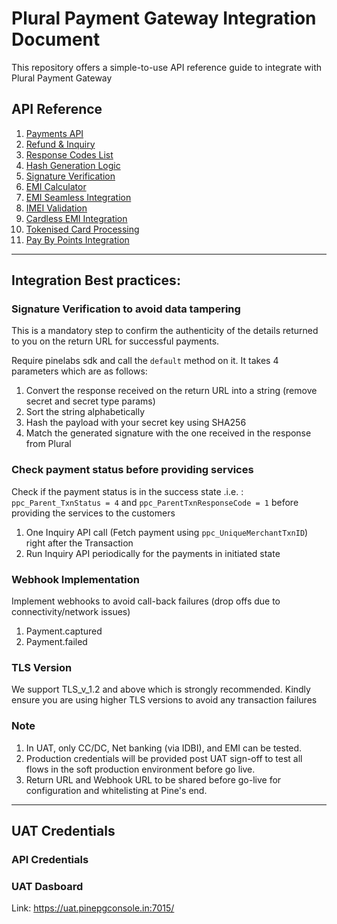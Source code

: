 # Plural Payment Gateway Integration Document

This repository offers a simple-to-use API reference guide to integrate with Plural Payment Gateway


## API Reference

1. [Payments API](https://github.com/pluralonline/plural-pg-docs/blob/main/Payment%20API%20v2.1.pdf)
2. [Refund & Inquiry](https://github.com/pluralonline/plural-pg-docs/blob/main/Refund-Inquiry%20API%20v2.1.pdf)
3. [Response Codes List](https://github.com/pluralonline/plural-pg-docs/blob/main/Plural-Edge-Response-Codes.pdf)
4. [Hash Generation Logic](https://github.com/pluralonline/plural-pg-docs/blob/main/HashGeneration.pdf)
5. [Signature Verification](https://github.com/pluralonline/plural-pg-docs/blob/main/Signature%20Verification.pdf)
6. [EMI Calculator](https://github.com/pluralonline/plural-pg-docs/blob/main/EMI%20Calculator%20v2.1.pdf)
7. [EMI Seamless Integration](https://github.com/pluralonline/plural-pg-docs/blob/main/EMI%20Seamless%20v2.1.pdf)
8. [IMEI Validation](https://github.com/pluralonline/plural-pg-docs/blob/main/IMEI%20Validation%20v2.1.pdf)
9. [Cardless EMI Integration](https://github.com/pluralonline/plural-pg-docs/tree/main/Cardless%20EMI)
10. [Tokenised Card Processing](https://github.com/pluralonline/plural-pg-docs/blob/main/Tokenization%20Payment%20Processing%20API.pdf)
11. [Pay By Points Integration](https://github.com/pluralonline/plural-pg-docs/tree/main/PaybyPoints%20V2.1)

---

## Integration Best practices:

### Signature Verification to avoid data tampering

This is a mandatory step to confirm the authenticity of the details returned to you on the return URL for successful payments.

Require pinelabs sdk and call the `default` method on it. It takes 4 parameters which are as follows:

1. Convert the response received on the return URL into a string (remove secret and secret type params)
2. Sort the string alphabetically
3. Hash the payload with your secret key using SHA256
4. Match the generated signature with the one received in the response from Plural

### Check payment status before providing services

Check if the payment status is in the success state .i.e. : `ppc_Parent_TxnStatus = 4` and `ppc_ParentTxnResponseCode = 1` before providing the services to the customers

1. One Inquiry API call (Fetch payment using `ppc_UniqueMerchantTxnID`) right after the Transaction
2. Run Inquiry API periodically for the payments in initiated state

### Webhook Implementation

Implement webhooks to avoid call-back failures (drop offs due to connectivity/network issues)

1. Payment.captured
2. Payment.failed

### TLS Version

We support TLS_v_1.2 and above which is strongly recommended. Kindly ensure you are using higher TLS versions to avoid any transaction failures

### Note

1. In UAT, only CC/DC, Net banking (via IDBI), and EMI can be tested.
2. Production credentials will be provided post UAT sign-off to test all flows in the soft production environment before go live.
3. Return URL and Webhook URL to be shared before go-live for configuration and whitelisting at Pine's end.

---

## UAT Credentials

### API Credentials

### UAT Dasboard

Link: https://uat.pinepgconsole.in:7015/

 


